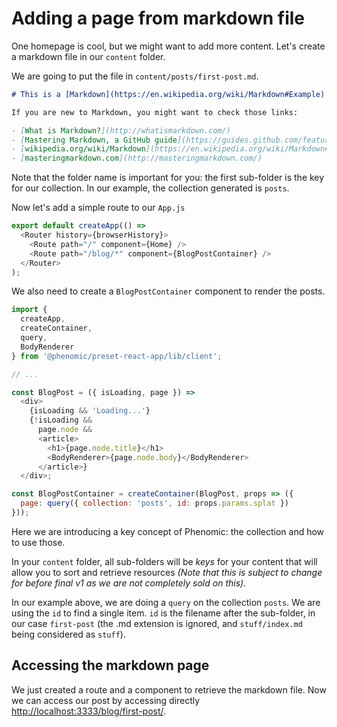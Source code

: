 # Adding a page from markdown file

One homepage is cool, but we might want to add more content.
Let's create a markdown file in our ``content`` folder.

We are going to put the file in ``content/posts/first-post.md``.

```md
# This is a [Markdown](https://en.wikipedia.org/wiki/Markdown#Example) file

If you are new to Markdown, you might want to check those links:

- [What is Markdown?](http://whatismarkdown.com/)
- [Mastering Markdown, a GitHub guide](https://guides.github.com/features/mastering-markdown/)
- [wikipedia.org/wiki/Markdown](https://en.wikipedia.org/wiki/Markdown#Example)
- [masteringmarkdown.com](http://masteringmarkdown.com/)
```

Note that the folder name is important for you: the first sub-folder is the key
for our collection.
In our example, the collection generated is ``posts``.

Now let's add a simple route to our ``App.js``

```js
export default createApp(() =>
  <Router history={browserHistory}>
    <Route path="/" component={Home} />
    <Route path="/blog/*" component={BlogPostContainer} />
  </Router>
);
```

We also need to create a ``BlogPostContainer`` component to render the posts.

```js
import {
  createApp,
  createContainer,
  query,
  BodyRenderer
} from '@phenomic/preset-react-app/lib/client';

// ...

const BlogPost = ({ isLoading, page }) =>
  <div>
    {isLoading && 'Loading...'}
    {!isLoading &&
      page.node &&
      <article>
        <h1>{page.node.title}</h1>
        <BodyRenderer>{page.node.body}</BodyRenderer>
      </article>}
  </div>;

const BlogPostContainer = createContainer(BlogPost, props => ({
  page: query({ collection: 'posts', id: props.params.splat })
}));
```

Here we are introducing a key concept of Phenomic: the collection and how to use
those.

In your ``content`` folder, all sub-folders will be _keys_ for your content that
will allow you to sort and retrieve resources
_(Note that this is subject to change for before final v1 as we are not
  completely sold on this)._

In our example above, we are doing a ``query`` on the collection ``posts``.
We are using the ``id`` to find a single item.
``id`` is the filename after the sub-folder, in our case ``first-post``
(the .md extension is ignored, and ``stuff/index.md`` being considered as ``stuff``).

## Accessing the markdown page

We just created a route and a component to retrieve the markdown file.
Now we can access our post by accessing directly [http://localhost:3333/blog/first-post/](http://localhost:3333/blog/first-post/).
